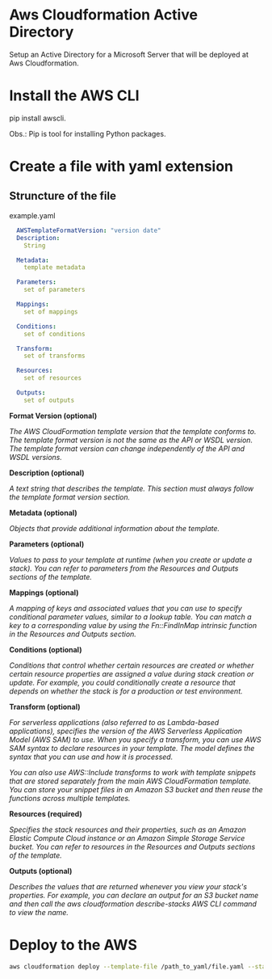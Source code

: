 # Aws Cloudformation Active Directory

Setup an Active Directory for a Microsoft Server that will be deployed at Aws Cloudformation.

# Install the AWS CLI

pip install awscli.

Obs.: Pip is tool for installing Python packages.

# Create a file with yaml extension
## Struncture of the file
example.yaml
```yaml
  AWSTemplateFormatVersion: "version date"
  Description:
    String

  Metadata:
    template metadata

  Parameters:
    set of parameters

  Mappings:
    set of mappings

  Conditions:
    set of conditions

  Transform:
    set of transforms

  Resources:
    set of resources

  Outputs:
    set of outputs
```

**Format Version (optional)**

  _The AWS CloudFormation template version that the template conforms to. The template format version is not the same as the API or WSDL version. The template format version can change independently of the API and WSDL versions._

**Description (optional)**

  _A text string that describes the template. This section must always follow the template format version section._

**Metadata (optional)**

  _Objects that provide additional information about the template._

**Parameters (optional)**

  _Values to pass to your template at runtime (when you create or update a stack). You can refer to parameters from the Resources and Outputs sections of the template._

**Mappings (optional)**

  _A mapping of keys and associated values that you can use to specify conditional parameter values, similar to a lookup table. You can match a key to a corresponding value by using the Fn::FindInMap intrinsic function in the Resources and Outputs section._

**Conditions (optional)**

  _Conditions that control whether certain resources are created or whether certain resource properties are assigned a value during stack creation or update. For example, you could conditionally create a resource that depends on whether the stack is for a production or test environment._

**Transform (optional)**

  _For serverless applications (also referred to as Lambda-based applications), specifies the version of the AWS Serverless Application Model (AWS SAM) to use. When you specify a transform, you can use AWS SAM syntax to declare resources in your template. The model defines the syntax that you can use and how it is processed._

  _You can also use AWS::Include transforms to work with template snippets that are stored separately from the main AWS CloudFormation template. You can store your snippet files in an Amazon S3 bucket and then reuse the functions across multiple templates._

**Resources (required)**

  _Specifies the stack resources and their properties, such as an Amazon Elastic Compute Cloud instance or an Amazon Simple Storage Service bucket. You can refer to resources in the Resources and Outputs sections of the template._

**Outputs (optional)**

  _Describes the values that are returned whenever you view your stack's properties. For example, you can declare an output for an S3 bucket name and then call the aws cloudformation describe-stacks AWS CLI command to view the name._

# Deploy to the AWS

```bash
aws cloudformation deploy --template-file /path_to_yaml/file.yaml --stack-name my-new-stack
```
